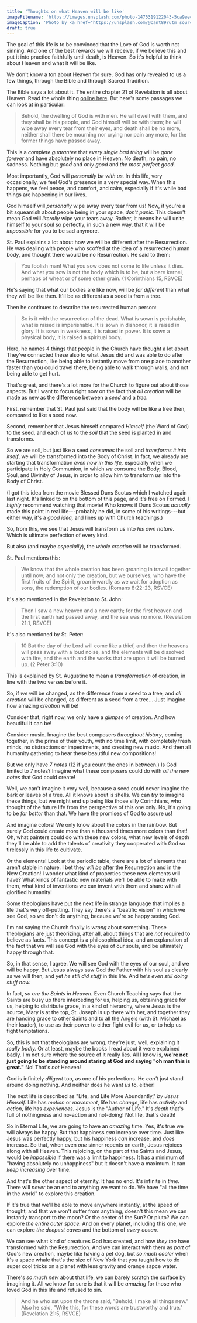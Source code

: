 ```yaml
---
title: 'Thoughts on what Heaven will be like'
imageFilename: 'https://images.unsplash.com/photo-1475319122043-5ca9eeceefaf?ixlib=rb-1.2.1&ixid=MnwxMjA3fDB8MHxwaG90by1wYWdlfHx8fGVufDB8fHx8&auto=format&fit=crop&w=1470&q=80'
imageCaption: 'Photo by <a href="https://unsplash.com/@cant89?utm_source=unsplash&utm_medium=referral&utm_content=creditCopyText">Davide Cantelli</a> on <a href="https://unsplash.com/s/photos/heaven?utm_source=unsplash&utm_medium=referral&utm_content=creditCopyText">Unsplash</a>'
draft: true
---
```


The goal of this life is to be convinced that the Love of God is worth not sinning. And one of the best rewards we will receive, if we believe this and put it into practice faithfully until death, is Heaven. So it's helpful to think about Heaven and what it will be like.

We don't know a ton about Heaven for sure. God has only revealed to us a few things, through the Bible and through Sacred Tradition.

The Bible says a lot about it. The entire chapter 21 of Revelation is all about Heaven. Read the whole thing [online here](https://www.biblegateway.com/passage/?search=revelation+21&version=RSVCE). But here's some passages we can look at in particular:

> Behold, the dwelling of God is with men. He will dwell with them, and they shall be his people, and God himself will be with them; he will wipe away every tear from their eyes, and death shall be no more, neither shall there be mourning nor crying nor pain any more, for the former things have passed away.

This is a *complete guarantee* that *every single bad thing* will be *gone forever* and have absolutely no place in Heaven. No death, no pain, no sadness. Nothing but *good* and *only good* and *the most perfect good.*

Most importantly, God will *personally be with us.* In this life, very occasionally, we feel God's presence in a very special way. When this happens, we feel peace, and comfort, and calm, especially if it's while bad things are happening in our lives.

God himself will *personally* wipe away every tear from us! Now, if you're a bit squeamish about people being in your space, *don't panic.* This doesn't mean God will *literally* wipe your tears away. Rather, it means he will unite himself to your soul so perfectly, in such a new way, that it will be *impossible* for you to be sad anymore.

St. Paul explains a lot about how we will be different after the Resurrection. He was dealing with people who scoffed at the idea of a resurrected human body, and thought there would be no Resurrection. He said to them:

> You foolish man! What you sow does not come to life unless it dies. And what you sow is not the body which is to be, but a bare kernel, perhaps of wheat or of some other grain. (1 Corinthians 15, RSVCE)

He's saying that what our bodies are like now, will be *far different* than what they will be like then. It'll be as different as a seed is from a tree.

Then he continues to describe the resurrected human person:

> So is it with the resurrection of the dead. What is sown is perishable, what is raised is imperishable. It is sown in dishonor, it is raised in glory. It is sown in weakness, it is raised in power. It is sown a physical body, it is raised a spiritual body.

Here, he names 4 things that people in the Church have thought a lot about. They've connected these also to what Jesus did and was able to do after the Resurrection, like being able to instantly move from one place to another faster than you could travel there, being able to walk through walls, and not being able to get hurt.

That's great, and there's a lot more for the Church to figure out about those aspects. But I want to focus right now on the fact that *all creation* will be made as new as the difference between a *seed* and a *tree.*

First, remember that St. Paul just said that the body will be like a tree then, compared to like a seed now.

Second, remember that Jesus himself compared *Himself* (the Word of God) to the seed, and each of us to the *soil* that the seed is planted in and transforms.

So we are soil, but just like a seed *consumes* the soil and *transforms it into itself*, we will be transformed into the Body of Christ. In fact, we already are starting that transformation *even now in this life,* especially when we participate in Holy Communion, in which *we* consume the Body, Blood, Soul, and Divinity of Jesus, in order to allow him to transform *us* into the Body of Christ.

(I got this idea from the movie Blessed Duns Scotus which I watched again last night. It's linked to on the bottom of this page, and it's free on Formed. I *highly* recommend watching that movie! Who knows if Duns Scotus *actually* made this point in real life---probably he did, in some of his writings---but either way, it's a *good idea,* and lines up with Church teachings.)

So, from this, we see that Jesus will transform us into *his own nature.* Which is ultimate perfection of every kind.

But also (and maybe *especially*), the *whole creation* will be transformed.

St. Paul mentions this:

> We know that the whole creation has been groaning in travail together until now; and not only the creation, but we ourselves, who have the first fruits of the Spirit, groan inwardly as we wait for adoption as sons, the redemption of our bodies. (Romans 8:22-23, RSVCE)

It's also mentioned in the Revelation to St. John:

> Then I saw a new heaven and a new earth; for the first heaven and the first earth had passed away, and the sea was no more. (Revelation 21:1, RSVCE)

It's also mentioned by St. Peter:

> 10 But the day of the Lord will come like a thief, and then the heavens will pass away with a loud noise, and the elements will be dissolved with fire, and the earth and the works that are upon it will be burned up. (2 Peter 3:10)

This is explained by St. Augustine to mean a *transformation* of creation, in line with the two verses before it.

So, if *we* will be changed, as the difference from a seed to a tree, and *all creation* will be changed, as different as a seed from a tree... Just imagine how amazing *creation* will be!

Consider that, right now, we only have a *glimpse* of creation. And how beautiful it can be!

Consider music. Imagine the best composers *throughout history*, coming together, in the prime of their youth, with no time limit, with completely fresh minds, no distractions or impediments, and creating new music. And then all humanity gathering to hear these beautiful new compositions!

But we only have *7 notes* (12 if you count the ones in between.) Is God limited to 7 notes? Imagine what these composers could do with *all the new notes* that God could create!

Well, we can't imagine it very well, because a seed could never imagine the bark or leaves of a tree. All it knows about is shells. We can *try* to imagine these things, but we might end up being like those silly Corinthians, who thought of the future life from the perspective of this one only. No, it's going to be *far better* than that. We have the promises of God to assure us!

And imagine colors! We only know about the colors in the rainbow. But surely God could create more than a thousand times more colors than that! Oh, what painters could do with these new colors, what new levels of depth they'll be able to add the talents of creativity they cooperated with God so tirelessly in this life to cultivate.

Or the elements! Look at the periodic table, there are a lot of elements that aren't stable in nature. I bet they *will be* after the Resurrection and in the New Creation! I wonder what kind of properties these new elements will have? What kinds of fantastic new materials we'll be able to make with them, what kind of inventions we can invent with them and share with all glorified humanity!

Some theologians have put the next life in strange language that implies a life that's very off-putting. They say there's a "beatific vision" in which we see God, so we don't do anything, because we're so happy seeing God.

I'm not saying the Church finally is *wrong* about something. These theologians are just theorizing, after all, about things that are *not* required to believe as facts. This concept is a philosophical idea, and an explanation of the fact that we will see God 
with the eyes of our souls, and be ultimately happy through that.

So, in that sense, I agree. We will see God with the eyes of our soul, and we will be happy. But Jesus always saw God the Father with his soul as clearly as we will then, and yet *he still did stuff* in this life. And *he's even still doing stuff now.*

In fact, *so are the Saints in Heaven.* Even Church Teaching says that the Saints are busy up there interceding for us, helping us, obtaining grace for us, helping to distribute grace, in a kind of hierarchy, where Jesus is the source, Mary is at the top, St. Joseph is up there with her, and together they are handing grace to other Saints and to all the Angels (with St. Michael as their leader), to use as their power to either fight evil for us, or to help us fight temptations.

So, this is not that theologians are wrong, they're just, well, explaining it *really badly.* Or at least, maybe the books I read about it were explained badly. I'm not sure where the source of it really lies. All I know is, **we're not just going to be standing around staring at God and saying "oh man this is great."** No! That's *not* Heaven!

God is infinitely *diligent* too, as one of his perfections. He *can't* just stand around doing nothing. And neither does he want *us* to, either!

The next life is described as "Life, and Life More Abundantly," *by Jesus Himself.* Life has *motion* or *movement*, life has *change*, life has *activity* and *action*, life has *experiences.* Jesus is the "Author of Life." It's *death* that's full of nothingness and no-action and not-doing! Not life, that's death!

So in Eternal Life, we are going to have an *amazing* time. Yes, it's true we will always be happy. But that happiness *can* increase over time. Just like Jesus was perfectly happy, but his happiness *can* increase, and *does* increase. So that, when even *one* sinner repents on earth, Jesus rejoices along with all Heaven. This rejoicing, on the part of the Saints and Jesus, would be *impossible* if there was a limit to happiness. It has a minimum of "having absolutely no unhappiness" but it doesn't have a maximum. It can *keep increasing* over time.

And that's the other aspect of eternity. It has no end. It's infinite in *time.* There will *never* be an end to anything we want to do. We have "all the time in the world" to explore this creation.

If it's true that we'll be able to move anywhere instantly, at the speed of thought, and that we won't suffer from anything, doesn't this mean we can instantly transport to the moon? Or the center of the Sun? Or pluto? We can explore *the entire outer space.* And on every planet, including this one, we can explore *the deepest caves* and the bottom of *every ocean.*

We can see what kind of creatures God has created, and how *they too* have transformed with the Resurrection. And we can interact with them as *part* of God's new creation, maybe like having a pet dog, but *so much cooler* when it's a space whale that's the size of New York that you taught how to do super cool tricks on a planet with less gravity and orange sapce water.

There's *so much new* about that life, we can barely scratch the surface by imagining it. All we know for sure is that it will be *amazing* for those who loved God in this life and refused to sin.

> And he who sat upon the throne said, "Behold, I make all things new." Also he said, "Write this, for these words are trustworthy and true." (Revelation 21:5, RSVCE)

